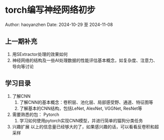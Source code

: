 # torch编写神经网络初步

Author: haoyanzhen
Date:   2024-10-29 至 2024-11-08

## 上一期补充

1. 用SExtractor处理的效果如何
2. 神经网络的结构及一些AI处理数据的性能评估基本概念，如复杂度、注意力、导向等讨论

## 学习目录

1. 了解CNN
   1. 了解CNN的基本概念：卷积层、池化层、局部感受野、通道、特征图等
   2. 了解基本的CNN结构，包括LeNet, AlexNet, VGGNet, ResNet等
2. 需要熟悉的包： Pytorch
   1. 学习如何使用pytorch实现CNN模型，并进行简单的猫狗分类任务
3. 兴趣扩展
    以上的信息量已经够大的了，如果感兴趣的话，可以看看反卷积和超采样
